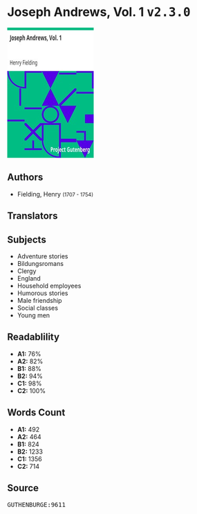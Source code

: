 # Joseph Andrews, Vol. 1 <kbd>v2.3.0</kbd>

![](./cover.medium.jpg "")

## Authors


 - Fielding, Henry <small>(1707 - 1754)</small>

## Translators



## Subjects


 - Adventure stories
 - Bildungsromans
 - Clergy
 - England
 - Household employees
 - Humorous stories
 - Male friendship
 - Social classes
 - Young men

## Readablility


 - **A1:** 76%
 - **A2:** 82%
 - **B1:** 88%
 - **B2:** 94%
 - **C1:** 98%
 - **C2:** 100%

## Words Count


 - **A1:** 492
 - **A2:** 464
 - **B1:** 824
 - **B2:** 1233
 - **C1:** 1356
 - **C2:** 714

## Source


<kbd>GUTHENBURGE:9611</kbd>
